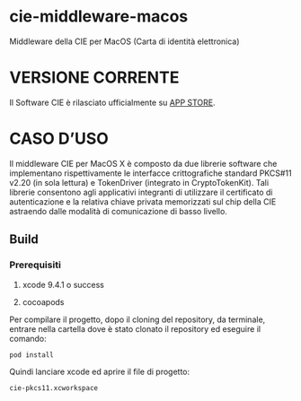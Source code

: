 # cie-middleware-macos
Middleware della CIE per MacOS (Carta di identità elettronica) 

# VERSIONE CORRENTE

Il Software CIE è rilasciato ufficialmente su [APP STORE](https://apps.apple.com/it/app/software-cie/id6476510798?mt=12).


# CASO D’USO

Il middleware CIE per MacOS X è composto da due librerie software che implementano rispettivamente le interfacce crittografiche standard PKCS#11 v2.20 (in sola lettura) e TokenDriver (integrato in CryptoTokenKit). 
Tali librerie consentono agli applicativi integranti di utilizzare il certificato di autenticazione e la relativa chiave privata memorizzati sul chip della CIE astraendo dalle modalità di comunicazione di basso livello.

## Build

### Prerequisiti

1. xcode 9.4.1 o success

2. cocoapods

Per compilare il progetto, dopo il cloning del repository, da terminale, entrare nella cartella dove è stato clonato il repository ed eseguire il comando:

```
pod install
```

Quindi lanciare xcode ed aprire il file di progetto:

```
cie-pkcs11.xcworkspace
```



